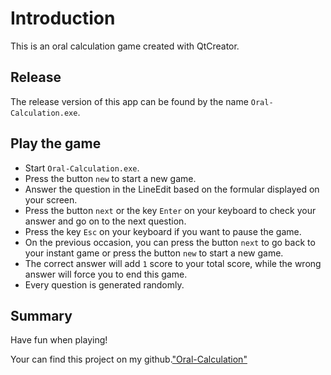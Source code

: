 # Introduction

This is an oral calculation game created with QtCreator.

## Release

The release version of this app can be found by the name `Oral-Calculation.exe`.

## Play the game

- Start `Oral-Calculation.exe`.
- Press the button `new` to start a new game.
- Answer the question in the LineEdit based on the formular displayed on your screen.
- Press the button `next` or the key `Enter` on your keyboard to check your answer and go on to the next question.
- Press the key `Esc` on your keyboard if you want to pause the game.
- On the previous occasion, you can press the button `next` to go back to your instant game or press the button `new` to start a new game.
- The correct answer will add `1` score to your total score, while the wrong answer will force you to end this game.
- Every question is generated randomly.

## Summary

Have fun when playing!

Your can find this project on my github.["Oral-Calculation"](https://github.com/Rubuscoronarius/Oral-Calculation)